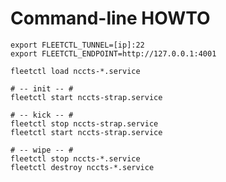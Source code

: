 # Command-line HOWTO

    export FLEETCTL_TUNNEL=[ip]:22
    export FLEETCTL_ENDPOINT=http://127.0.0.1:4001

    fleetctl load nccts-*.service

    # -- init -- #
    fleetctl start nccts-strap.service

    # -- kick -- #
    fleetctl stop nccts-strap.service
    fleetctl start nccts-strap.service

    # -- wipe -- #
    fleetctl stop nccts-*.service
    fleetctl destroy nccts-*.service
